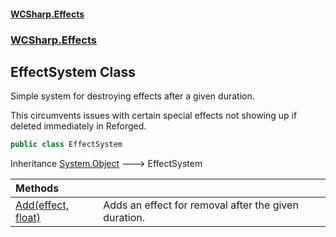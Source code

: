 #### [WCSharp.Effects](README.md 'README')
### [WCSharp.Effects](WCSharp.Effects.md 'WCSharp.Effects')

## EffectSystem Class

Simple system for destroying effects after a given duration.  
  
This circumvents issues with certain special effects not showing up if deleted immediately in Reforged.

```csharp
public class EffectSystem
```

Inheritance [System.Object](https://docs.microsoft.com/en-us/dotnet/api/System.Object 'System.Object') &#129106; EffectSystem

| Methods | |
| :--- | :--- |
| [Add(effect, float)](WCSharp.Effects.EffectSystem.Add(WCSharp.Api.effect,float).md 'WCSharp.Effects.EffectSystem.Add(WCSharp.Api.effect, float)') | Adds an effect for removal after the given duration. |
